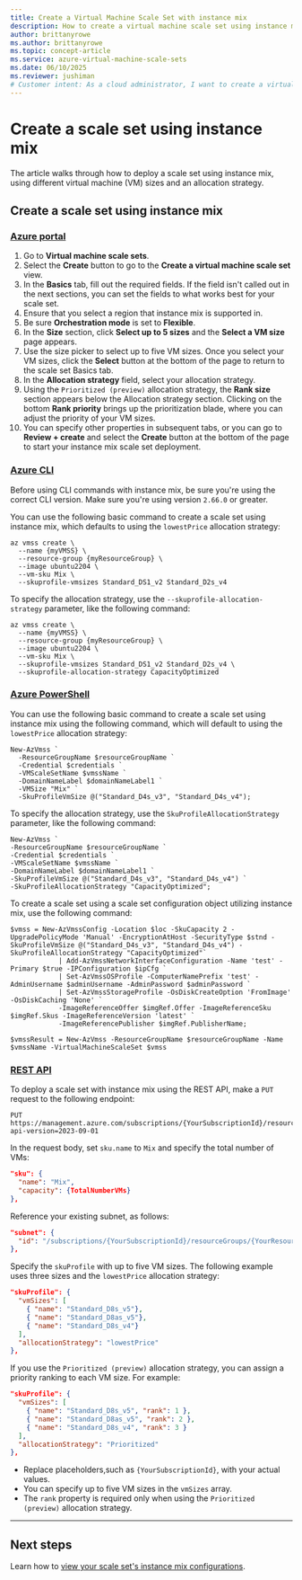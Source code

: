 ```yaml
---
title: Create a Virtual Machine Scale Set with instance mix
description: How to create a virtual machine scale set using instance mix on different platforms. 
author: brittanyrowe 
ms.author: brittanyrowe
ms.topic: concept-article
ms.service: azure-virtual-machine-scale-sets
ms.date: 06/10/2025
ms.reviewer: jushiman
# Customer intent: As a cloud administrator, I want to create a virtual machine scale set using instance mix, so that I can optimize resource allocation with different VM sizes based on my application requirements.
---
```


# Create a scale set using instance mix
The article walks through how to deploy a scale set using instance mix, using different virtual machine (VM) sizes and an allocation strategy.

## Create a scale set using instance mix
### [Azure portal](#tab/portal-1)
1. Go to **Virtual machine scale sets**.
2. Select the **Create** button to go to the **Create a virtual machine scale set** view.
3. In the **Basics** tab, fill out the required fields. If the field isn't called out in the next sections, you can set the fields to what works best for your scale set.
4. Ensure that you select a region that instance mix is supported in.
5. Be sure **Orchestration mode** is set to **Flexible**.
6. In the **Size** section, click **Select up to 5 sizes** and the **Select a VM size** page appears.
7. Use the size picker to select up to five VM sizes. Once you select your VM sizes, click the **Select** button at the bottom of the page to return to the scale set Basics tab.
8. In the **Allocation strategy** field, select your allocation strategy.
9. Using the `Prioritized (preview)` allocation strategy, the **Rank size** section appears below the Allocation strategy section. Clicking on the bottom **Rank priority** brings up the prioritization blade, where you can adjust the priority of your VM sizes.
10. You can specify other properties in subsequent tabs, or you can go to **Review + create** and select the **Create** button at the bottom of the page to start your instance mix scale set deployment.

### [Azure CLI](#tab/cli-1)
Before using CLI commands with instance mix, be sure you're using the correct CLI version. Make sure you're using version `2.66.0` or greater.

You can use the following basic command to create a scale set using instance mix, which defaults to using the `lowestPrice` allocation strategy:
 
```azurecli-interactive
az vmss create \
  --name {myVMSS} \
  --resource-group {myResourceGroup} \
  --image ubuntu2204 \
  --vm-sku Mix \
  --skuprofile-vmsizes Standard_DS1_v2 Standard_D2s_v4
```
 
To specify the allocation strategy, use the `--skuprofile-allocation-strategy` parameter, like the following command:
```azurecli-interactive
az vmss create \
  --name {myVMSS} \
  --resource-group {myResourceGroup} \
  --image ubuntu2204 \
  --vm-sku Mix \
  --skuprofile-vmsizes Standard_DS1_v2 Standard_D2s_v4 \
  --skuprofile-allocation-strategy CapacityOptimized
```
 
### [Azure PowerShell](#tab/powershell-1)
You can use the following basic command to create a scale set using instance mix using the following command, which will default to using the `lowestPrice` allocation strategy:
 
```azurepowershell-interactive
New-AzVmss `
  -ResourceGroupName $resourceGroupName `
  -Credential $credentials `
  -VMScaleSetName $vmssName `
  -DomainNameLabel $domainNameLabel1 `
  -VMSize "Mix" `
  -SkuProfileVmSize @("Standard_D4s_v3", "Standard_D4s_v4");
```
 
To specify the allocation strategy, use the `SkuProfileAllocationStrategy` parameter, like the following command:
```azurepowershell-interactive
New-AzVmss `
-ResourceGroupName $resourceGroupName `
-Credential $credentials `
-VMScaleSetName $vmssName `
-DomainNameLabel $domainNameLabel1 `
-SkuProfileVmSize @("Standard_D4s_v3", "Standard_D4s_v4") `
-SkuProfileAllocationStrategy "CapacityOptimized";
```
 
To create a scale set using a scale set configuration object utilizing instance mix, use the following command:
```azurepowershell-interactive
$vmss = New-AzVmssConfig -Location $loc -SkuCapacity 2 -UpgradePolicyMode 'Manual' -EncryptionAtHost -SecurityType $stnd -SkuProfileVmSize @("Standard_D4s_v3", "Standard_D4s_v4") -SkuProfileAllocationStrategy "CapacityOptimized"`
            | Add-AzVmssNetworkInterfaceConfiguration -Name 'test' -Primary $true -IPConfiguration $ipCfg `
            | Set-AzVmssOSProfile -ComputerNamePrefix 'test' -AdminUsername $adminUsername -AdminPassword $adminPassword `
            | Set-AzVmssStorageProfile -OsDiskCreateOption 'FromImage' -OsDiskCaching 'None' `
            -ImageReferenceOffer $imgRef.Offer -ImageReferenceSku $imgRef.Skus -ImageReferenceVersion 'latest' `
            -ImageReferencePublisher $imgRef.PublisherName;
 
$vmssResult = New-AzVmss -ResourceGroupName $resourceGroupName -Name $vmssName -VirtualMachineScaleSet $vmss
```

### [REST API](#tab/arm-1)
To deploy a scale set with instance mix using the REST API, make a `PUT` request to the following endpoint:

```http
PUT https://management.azure.com/subscriptions/{YourSubscriptionId}/resourceGroups/{YourResourceGroupName}/providers/Microsoft.Compute/virtualMachineScaleSets/{yourScaleSetName}?api-version=2023-09-01
```

In the request body, set `sku.name` to `Mix` and specify the total number of VMs:

```json
"sku": {
  "name": "Mix",
  "capacity": {TotalNumberVMs}
},
```

Reference your existing subnet, as follows:

```json
"subnet": {
  "id": "/subscriptions/{YourSubscriptionId}/resourceGroups/{YourResourceGroupName}/providers/Microsoft.Network/virtualNetworks/{YourVnetName}/subnets/default"
},
```

Specify the `skuProfile` with up to five VM sizes. The following example uses three sizes and the `lowestPrice` allocation strategy:

```json
"skuProfile": {
  "vmSizes": [
    { "name": "Standard_D8s_v5"},
    { "name": "Standard_D8as_v5"},
    { "name": "Standard_D8s_v4"}
  ],
  "allocationStrategy": "lowestPrice"
},
```

If you use the `Prioritized (preview)` allocation strategy, you can assign a priority ranking to each VM size. For example:

```json
"skuProfile": {
  "vmSizes": [
    { "name": "Standard_D8s_v5", "rank": 1 },
    { "name": "Standard_D8as_v5", "rank": 2 },
    { "name": "Standard_D8s_v4", "rank": 3 }
  ],
  "allocationStrategy": "Prioritized"
},
```

- Replace placeholders,such as `{YourSubscriptionId}`, with your actual values.
- You can specify up to five VM sizes in the `vmSizes` array.
- The `rank` property is required only when using the `Prioritized (preview)` allocation strategy.

---

## Next steps
Learn how to [view your scale set's instance mix configurations](instance-mix-view.md).